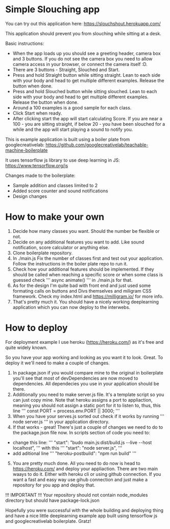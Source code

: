 # Simple Slouching app

You can try out this application here: https://slouchshout.herokuapp.com/

This application should prevent you from slouching while sitting at a desk.

Basic instructions:
* When the app loads up you should see a greeting header, camera box and 3 buttons. If you do not see the camera box you need to allow camera access in your browser, or connect the camera itself :D.
* There are 3 buttons - Straight, Slouched and Start.
* Press and hold Straight button while sitting straight. Lean to each side with your body and head to get multiple different examples. Release the button when done.
* Press and hold Slouched button while sitting slouched. Lean to each side with your body and head to get multiple different examples. Release the button when done.
* Around a 100 examples is a good sample for each class.
* Click Start when ready.
* After clicking start the app will start calculating Score. If you are near a 100 - you are sitting straight, if below 20 - you have been slouched for a while and the app will start playing a sound to notify you.

This is example application is built using a boiler plate from googlecreativelab: https://github.com/googlecreativelab/teachable-machine-boilerplate

It uses tensorflow js library to use deep learning in JS: https://www.tensorflow.org/js

Changes made to the boilerplate:
* Sample addition and classes limited to 2
* Added score counter and sound notifications
* Design changes

# How to make your own

1. Decide how many classes you want. Should the number be flexible or not. 
2. Decide on any additional features you want to add. Like sound notification, score calculator or anything else.
3. Clone boilerplate repository.
4. In ./main.js Fix the number of classes first and test out your application. Follow the instructions in the boiler plate repo to run it. 
5. Check how your additional features should be implemented. If they should be called when reaching a specific score or when some class is guessed check 
'''
async animate()
''' 
in ./main.js for that. 
6. As for the design I'm quite bad with front end and just used some formating calls on buttons and Divs themselves and miligram CSS framework. Check my index.html and https://milligram.io/ for more info. 
7. That's pretty much it. You should have a nicely working deeplearning application which you can now deploy to the interwebs.

# How to deploy

For deployment example I use heroku (https://heroku.com/) as it's free and quite widely known.

So you have your app working and looking as you want it to look. Great. To deploy it we'll need to make a couple of changes.

1. In package.json if you would compare mine to the original in boilerplate you'll see that most of devDependencies are now moved to dependencies. All dependecies you use in your application should be there.
2. Additionally you need to make server.js file. It's a template script so you can just copy mine. Note that heroku assigns a port to appliaction, meaning you should not assign a static port for it to listen to, thus, this line 
'''
const PORT = process.env.PORT || 3000;
'''
3. When you have your serves.js sorted out check if it works by running 
'''
node server.js
''' 
in your application directory.
4. If that works - great! There's just a couple of changes we need to do to the package.json file now. In scripts section of code you need to:
* change this line: 
'''
"start": "budo main.js:dist/build.js --live --host localhost",
''' 
with this 
'''
"start": "node server.js",
'''
* add aditional line 
'''
"heroku-postbuild": "npm run build"
'''
5. You are pretty much done. All you need to do now is head to https://heroku.com/ and deploy your appliaction. There are two main waays to do it. Either with heroku cli or using github connection. If you want a fast and easy way use gihub connection and just make a repository for you app and deploy that.

!!! IMPORTANT !!! Your repository should not contain node_modules directory but should have package-lock.json

Hopefully you were successful with the whole building and deploying thing and have a nice little deeplearning example app built using tensorflow js and googlecreativelab boilerplate. Gratz!

